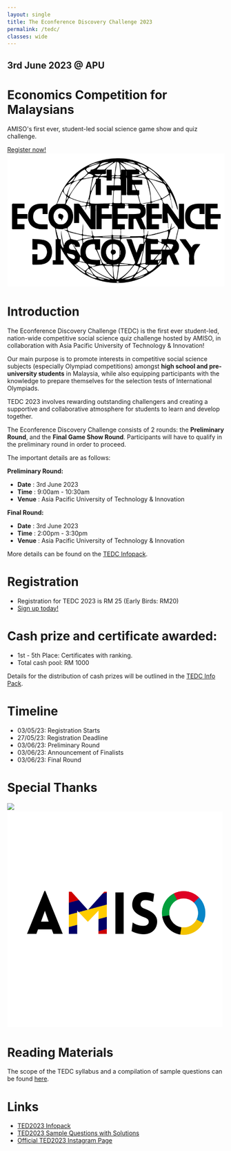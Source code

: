 ```yaml
---
layout: single
title: The Econference Discovery Challenge 2023
permalink: /tedc/
classes: wide
---
```


<link href="/assets/images/tedc/tedc.css" type="text/css" rel="stylesheet" />

<div id="hero">
    <div id="countdown">
        <h2>3rd June 2023 @ APU</h2>
        <h1>Economics Competition for Malaysians</h1>
        <p>AMISO's first ever, student-led social science game show and quiz challenge.</p>
        <a href="https://docs.google.com/forms/d/e/1FAIpQLSc_tHVpmEi-oty0Ncu3LdJiyFlTBz_bPdbe6fTB4E3rYMTvTw/viewform" target="_blank">Register now!</a>
    </div>
    <div id="logo"><img src="/assets/images/tedc/tedc-logo.png"/></div>
</div>



# Introduction
The Econference Discovery Challenge (TEDC) is the first ever student-led, nation-wide competitive social science quiz challenge hosted by AMISO, in collaboration with Asia Pacific University of Technology & Innovation!

Our main purpose is to promote interests in competitive social science subjects (especially Olympiad competitions) amongst **high school and pre-university students** in Malaysia, while also equipping participants with the knowledge to prepare themselves for the selection tests of International Olympiads.

TEDC 2023 involves rewarding outstanding challengers and creating a supportive and collaborative atmosphere for students to learn and develop together.

The Econference Discovery Challenge consists of 2 rounds: the **Preliminary Round**, and the **Final Game Show Round**. Participants will have to qualify in the preliminary round in order to proceed.

The important details are as follows:

**Preliminary Round:**
- **Date**      : 3rd June 2023
- **Time**      : 9:00am - 10:30am
- **Venue**     : Asia Pacific University of Technology & Innovation

**Final Round:**
- **Date**      : 3rd June 2023
- **Time**      : 2:00pm - 3:30pm
- **Venue**     : Asia Pacific University of Technology & Innovation

More details can be found on the [TEDC Infopack](https://docs.google.com/document/d/1-yJGEG4GnmXQE-G87WCXIa2Cze2lEG9hnx4jIABt7NI/).



# Registration
- Registration for TEDC 2023 is RM 25 (Early Birds: RM20)
- [Sign up today!](https://docs.google.com/forms/d/e/1FAIpQLSc_tHVpmEi-oty0Ncu3LdJiyFlTBz_bPdbe6fTB4E3rYMTvTw/viewform)



# Cash prize and certificate awarded:
- 1st - 5th Place: Certificates with ranking.
- Total cash pool: RM 1000

Details for the distribution of cash prizes will be outlined in the [TEDC Info Pack](https://docs.google.com/document/d/1-yJGEG4GnmXQE-G87WCXIa2Cze2lEG9hnx4jIABt7NI/).



# Timeline
- 03/05/23: Registration Starts
- 27/05/23: Registration Deadline
- 03/06/23: Preliminary Round
- 03/06/23: Announcement of Finalists
- 03/06/23: Final Round



# Special Thanks
<div id="logos">
    <img src="/assets/images/tedc/ameu.jpg"/>
    <img src="/assets/images/amiso-logo.png"/>
</div>



# Reading Materials
The scope of the TEDC syllabus and a compilation of sample questions can be found [here](https://drive.google.com/file/d/1bbx_-QAoOUNgmY5hP8DG4fgUaeznCyGX/view).



# Links
- [TED2023 Infopack](https://docs.google.com/document/d/1-yJGEG4GnmXQE-G87WCXIa2Cze2lEG9hnx4jIABt7NI/)
- [TED2023 Sample Questions with Solutions](https://drive.google.com/file/d/1bbx_-QAoOUNgmY5hP8DG4fgUaeznCyGX/view?usp=sharing)
- [Official TED2023 Instagram Page](https://www.instagram.com/apu.econference/)


